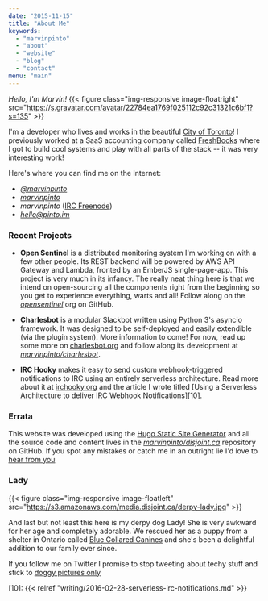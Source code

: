 ```yaml
---
date: "2015-11-15"
title: "About Me"
keywords:
  - "marvinpinto"
  - "about"
  - "website"
  - "blog"
  - "contact"
menu: "main"
---
```


<i class="fa fa-hand-peace-o"> Hello, I'm Marvin!</i>
{{< figure class="img-responsive image-floatright" src="https://s.gravatar.com/avatar/22784ea1769f025112c92c31321c6bf1?s=135" >}}

I'm a developer who lives and works in the beautiful [City of Toronto][2]! I
previously worked at a SaaS accounting company called [FreshBooks][7] where I
got to build cool systems and play with all parts of the stack -- it was very
interesting work!

Here's where you can find me on the Internet:

- <a href="https://twitter.com/marvinpinto"><i class="fa fa-twitter"> @marvinpinto</i></a>
- <a href="https://github.com/marvinpinto"><i class="fa fa-github"> marvinpinto</i></a>
- <i class="fa fa-comment-o"> marvinpinto</i> ([IRC Freenode][5])
- <i class="fa fa-envelope-o"> hello@pinto.im</i>



### <i class="fa fa-graduation-cap"></i> Recent Projects

- **Open Sentinel** is a distributed monitoring system I'm working on with a
few other people. Its REST backend will be powered by AWS API Gateway and
Lambda, fronted by an EmberJS single-page-app. This project is very much in its
infancy. The really neat thing here is that we intend on open-sourcing all the
components right from the beginning so you get to experience everything, warts
and all! Follow along on the <a href="https://github.com/opensentinel"><i
class="fa fa-github"> opensentinel</i></a> org on GitHub.

- **Charlesbot** is a modular Slackbot written using Python 3's asyncio
framework. It was designed to be self-deployed and easily extendible (via the
plugin system). More information to come! For now, read up some more on
[charlesbot.org][8] and follow along its development at <a
href="https://github.com/marvinpinto/charlesbot"><i class="fa fa-github">
marvinpinto/charlesbot</i></a>.

- **IRC Hooky** makes it easy to send custom webhook-triggered notifications to
IRC using an entirely serverless architecture. Read more about it at
[irchooky.org][9] and the article I wrote titled [Using a Serverless
Architecture to deliver IRC Webhook Notifications][10].



### <i class="fa fa-pencil-square-o"></i> Errata

This website was developed using the [Hugo Static Site Generator][3] and all
the source code and content lives in the <a
href="https://github.com/marvinpinto/disjoint.ca"><i class="fa fa-github">
marvinpinto/disjoint.ca</i></a> repository on GitHub. If you spot any mistakes
or catch me in an outright lie I'd love to [hear from you][4] <i class="fa
fa-thumbs-o-up"></i>



### <i class="fa fa-paw"></i> Lady

{{< figure class="img-responsive image-floatleft" src="https://s3.amazonaws.com/media.disjoint.ca/derpy-lady.jpg" >}}

And last but not least this here is my derpy dog Lady! She is very awkward for
her age and completely adorable. We rescued her as a puppy from a shelter in
Ontario called [Blue Collared Canines][6] and she's been a delightful addition
to our family ever since.

If you follow me on Twitter I promise to stop tweeting about techy stuff and
stick to [doggy pictures only][1] <i class="fa fa-hand-spock-o"></i>



[1]: https://twitter.com/search?q=Lady%20OR%20dog%20from%3Amarvinpinto
[2]: https://www.google.com/search?tbm=isch&q=toronto+streets
[3]: http://gohugo.io
[4]: https://github.com/marvinpinto/disjoint.ca/issues
[5]: https://webchat.freenode.net
[6]: https://www.facebook.com/BlueCollaredCanines
[7]: https://www.freshbooks.com
[8]: https://charlesbot.org
[9]: https://irchooky.org
[10]: {{< relref "writing/2016-02-28-serverless-irc-notifications.md" >}}
